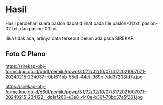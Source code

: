 # Hasil

Hasil perolehan suara paslon dapat dilihat pada file paslon-01.txt, paslon-02.txt, dan paslon-03.txt.

Jika tidak ada, artinya data tersebut belum ada pada SIREKAP.

## Foto C Plano

https://sirekap-obj-formc.kpu.go.id/d6df/pemilu/ppwp/31/72/02/10/07/3172021007071-20240215-234037--0bf611bb-55df-44ef-969c-7dd37203fd7a.jpg

https://sirekap-obj-formc.kpu.go.id/d6df/pemilu/ppwp/31/72/02/10/07/3172021007071-20240215-234122--dc1af260-e3e8-440e-b30f-78bc37a5f261.jpg
